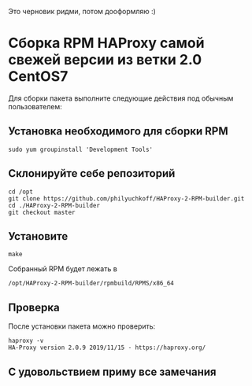 Это черновик ридми, потом дооформляю :)

# Сборка RPM HAProxy самой свежей версии из ветки 2.0 CentOS7

Для сборки пакета выполните следующие действия под обычным пользователем:

## Установка необходимого для сборки  RPM

    sudo yum groupinstall 'Development Tools'

## Склонируйте себе репозиторий

    cd /opt
    git clone https://github.com/philyuchkoff/HAProxy-2-RPM-builder.git
    cd ./HAProxy-2-RPM-builder
    git checkout master

## Установите
    make
    
Собранный RPM будет лежать в 

    /opt/HAProxy-2-RPM-builder/rpmbuild/RPMS/x86_64
    
## Проверка

После установки пакета можно проверить:

    haproxy -v
    HA-Proxy version 2.0.9 2019/11/15 - https://haproxy.org/

## С удовольствием приму все замечания
